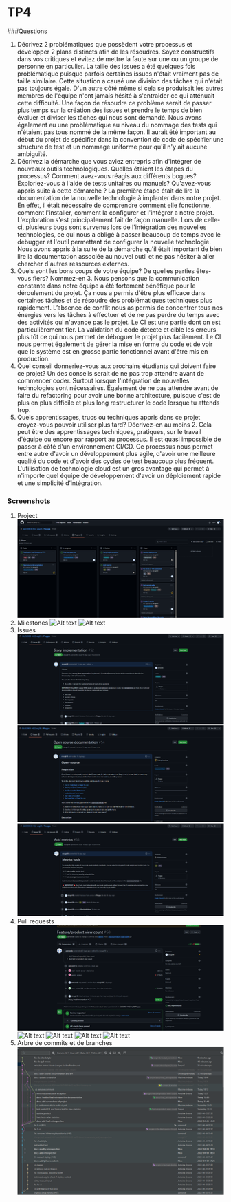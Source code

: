 # TP4

###Questions

1) Décrivez 2 problématiques que possèdent votre processus et développer 2 plans distincts afin de les résoudres. Soyez constructifs dans vos critiques et évitez de mettre la faute sur une ou un groupe de personne en particulier.
La taille des issues a été quelques fois problématique puisque parfois certaines issues n'était vraiment pas de taille similaire. Cette situation a causé une division des tâches qui n'était pas toujours égale. D'un autre côté même si cela se produisait les autres membres de l'équipe n'ont jamais hésité à s'entraider ce qui atténuait cette difficulté. Une façon de résoudre ce problème serait de passer plus temps sur la création des issues et prendre le temps de bien évaluer et diviser les tâches qui nous sont demandé.
Nous avons également eu une problématique au niveau du nommage des tests qui n'étaient pas tous nommé de la même façon. Il aurait été important au début du projet de spécifier dans la convention de code de spécifier une structure de test et un nommage uniforme pour qu'il n'y ait aucune ambiguïté.
2) Décrivez la démarche que vous aviez entrepris afin d'intégrer de nouveaux outils technologiques. Quelles étaient les étapes du processus? Comment avez-vous réagis aux différents bogues? Exploriez-vous à l'aide de tests unitaires ou manuels? Qu'avez-vous appris suite à cette démarche ?
La première étape était de lire la documentation de la nouvelle technologie à implanter dans notre projet. En effet, il était nécessaire de comprendre comment elle fonctionne, comment l'installer, comment la configurer et l'intégrer a notre projet. 
L'exploration s'est principalement fait de façon manuelle. Lors de celle-ci, plusieurs bugs sont survenus lors de l'intégration des nouvelles technologies, ce qui nous a obligé à passer beaucoup de temps avec le debugger et l'outil permettant de configurer la nouvelle technologie. 
Nous avons appris à la suite de la démarche qu'il était important de bien lire la documentation associée au nouvel outil et ne pas hésiter à aller chercher d'autres ressources externes.
3) Quels sont les bons coups de votre équipe? De quelles parties êtes-vous fiers? Nommez-en 3.
Nous pensons que la communication constante dans notre équipe a été fortement bénéfique pour le déroulement du projet. Ça nous a permis d'être plus efficace dans certaines tâches et de résoudre des problématiques techniques plus rapidement. 
L’absence de conflit nous as permis de concentrer tous nos énergies vers les tâches à effectuer et de ne pas perdre du temps avec des activités qui n'avance pas le projet. 
Le CI est une partie dont on est particulièrement fier. La validation du code détecte et cible les erreurs plus tôt ce qui nous permet de déboguer le projet plus facilement. Le CI nous permet également de gérer la mise en forme du code et de voir que le système est en grosse partie fonctionnel avant d'être mis en production.
4) Quel conseil donneriez-vous aux prochains étudiants qui doivent faire ce projet?
Un des conseils serait de ne pas trop attendre avant de commencer coder. Surtout lorsque l'intégration de nouvelles technologies sont nécessaires. 
Également de ne pas attendre avant de faire du refactoring pour avoir une bonne architecture, puisque c'est de plus en plus difficile et plus long restructurer le code lorsque tu attends trop.
5) Quels apprentissages, trucs ou techniques appris dans ce projet croyez-vous pouvoir utiliser plus tard? Décrivez-en au moins 2. Cela peut être des apprentissages techniques, pratiques, sur le travail d'équipe ou encore par rapport au processus.
Il est quasi impossible de passer à côté d'un environnement CI/CD. Ce processus nous permet entre autre d'avoir un développement plus agile, d'avoir une meilleure qualité du code et d'avoir des cycles de test beaucoup plus fréquent.
L'utilisation de technologie cloud est un gros avantage qui permet à n'importe quel équipe de développement d'avoir un déploiement rapide et une simplicité d’intégration.


### Screenshots

1. Project
   ![Alt text](tp4_screenshots/Project.PNG?raw=true "1. Project")
2. Milestones
   ![Alt text](tp4_screenshots/Milestones1.PNG?raw=true "2. Milestones")
   ![Alt text](tp4_screenshots/Milestones2.PNG?raw=true "2. Milestones")
3. Issues
   ![Alt text](tp4_screenshots/Issue1.PNG?raw=true "3. Issue 1")
   ![Alt text](tp4_screenshots/Issue2.PNG?raw=true "3. Issue 2")
   ![Alt text](tp4_screenshots/Issue3.PNG?raw=true "3. Issue 3")
4. Pull requests
   ![Alt text](tp4_screenshots/PR1.PNG?raw=true "4. Pull request 1")
   ![Alt text](tp4_screenshots/PR2(1).PNG?raw=true "4. Pull request 2(1)")
   ![Alt text](tp4_screenshots/PR2(2).PNG?raw=true "4. Pull request 2(2)")
   ![Alt text](tp4_screenshots/PR3(1).PNG?raw=true "4. Pull request 3(1)")
   ![Alt text](tp4_screenshots/PR3(2).PNG?raw=true "4. Pull request 3(2)")
5. Arbre de commits et de branches
   ![Alt text](tp4_screenshots/Git_arbre_commits_branches.PNG?raw=true "4. Arbre commits et branches")